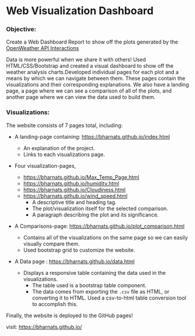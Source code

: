 # Web Visualization Dashboard
### Objective:
Create a Web Dashboard Report to show off the plots generated by the [OpenWeather API Interactions](https://github.com/bharnats/API_Interactions-WeatherPy)

Data is more powerful when we share it with others! Used HTML/CSS/Bootstrap and created a visual dashboard to show off the weather analysis charts.Developed individual pages for each plot and a means by which we can navigate between them. These pages contain the visualizations and their corresponding explanations. We also have a landing page, a page where we can see a comparison of all of the plots, and another page where we can view the data used to build them.


### Visualizations:
The website consists of 7 pages total, including:

* A landing-page containing: https://bharnats.github.io/index.html
  * An explanation of the project.
  * Links to each visualizations page.
  
* Four visualization-pages, 
   * https://bharnats.github.io/Max_Temp_Page.html
   * https://bharnats.github.io/humidity.html
   * https://bharnats.github.io/Cloudiness.html
   * https://bharnats.github.io/wind_speed.html
     * A descriptive title and heading tag.
     * The plot/visualization itself for the selected comparison.
     * A paragraph describing the plot and its significance.


* A Comparisons-page: https://bharnats.github.io/plot_comparison.html
  * Contains all of the visualizations on the same page so we can easily visually compare them.
  * Used bootstrap grid to customize the website.   
  

* A Data page : https://bharnats.github.io/data.html
  * Displays a responsive table containing the data used in the visualizations.
    * The table used is a bootstrap table component.
    * The data comes from exporting the `.csv` file as HTML, or converting it to HTML. Used a csv-to-html table conversion tool to accomplish this.
    
Finally, the website is deployed to the GitHub pages!

visit: https://bharnats.github.io/
